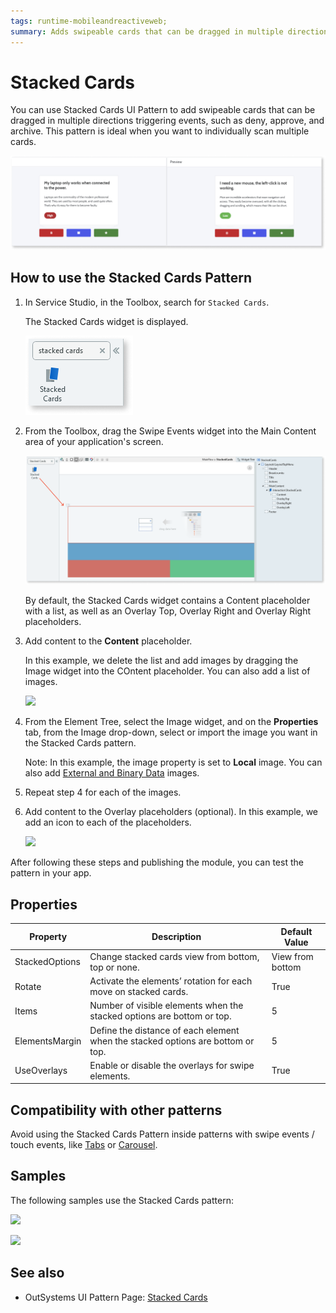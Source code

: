 ```yaml
---
tags: runtime-mobileandreactiveweb;  
summary: Adds swipeable cards that can be dragged in multiple directions triggering events, such as deny, approve, and archive.
---
```


# Stacked Cards

You can use Stacked Cards UI Pattern to add swipeable cards that can be dragged in multiple directions triggering events, such as deny, approve, and archive. This pattern is ideal when you want to individually scan multiple cards.

   ![](images/stackedcards-preview.png)

## How to use the Stacked Cards Pattern

1. In Service Studio, in the Toolbox, search for  `Stacked Cards`. 

    The Stacked Cards widget is displayed.

    ![](images/stackedcards-icon.png)

1. From the Toolbox, drag the Swipe Events widget into the Main Content area of your application's screen.

    ![](images/stackedcards-image-1.png)

    By default, the Stacked Cards widget contains a Content placeholder with a list, as well as an Overlay Top, Overlay Right and Overlay Right placeholders. 

1. Add content to the **Content** placeholder.

    In this example, we delete the list and add images by dragging the Image widget into the COntent placeholder. You can also add a list of images.

    ![](images/Stacked_interaction.png)

1. From the Element Tree, select the Image widget, and on the **Properties** tab, from the Image drop-down, select or import the image you want in the Stacked Cards pattern.

    Note: In this example, the image property is set to **Local** image. You can also add [External and Binary Data](../../../../develop/ui/image/display-image.md) images.

1. Repeat step 4 for each of the images.

1. Add content to the Overlay placeholders (optional). In this example, we add an icon to each of the placeholders. 

    ![](images/Stacked_overlay.png)

After following these steps and publishing the module, you can test the pattern in your app.



## Properties

**Property** |  **Description** |  **Default Value**  
---|---|---  
StackedOptions |  Change stacked cards view from bottom, top or none.  |  View from bottom  
Rotate |  Activate the elements’ rotation for each move on stacked cards.  |  True 
Items |  Number of visible elements when the stacked options are bottom or top.  |  5  
ElementsMargin |  Define the distance of each element when the stacked options are bottom or top.  |  5  
UseOverlays | Enable or disable the overlays for swipe elements.  |  True
  
## Compatibility with other patterns

Avoid using the Stacked Cards Pattern inside patterns with swipe events / touch events, like [Tabs](<tabs.md>) or [Carousel](<carousel.md>).

## Samples

The following samples use the Stacked Cards pattern:

![](images/StackedCards-Sample-1.PNG)

![](images/StackedCards-Sample-2.PNG)

## See also

* OutSystems UI Pattern Page: [Stacked Cards](https://outsystemsui.outsystems.com/OutSystemsUIWebsite/PatternDetail?PatternId=68)